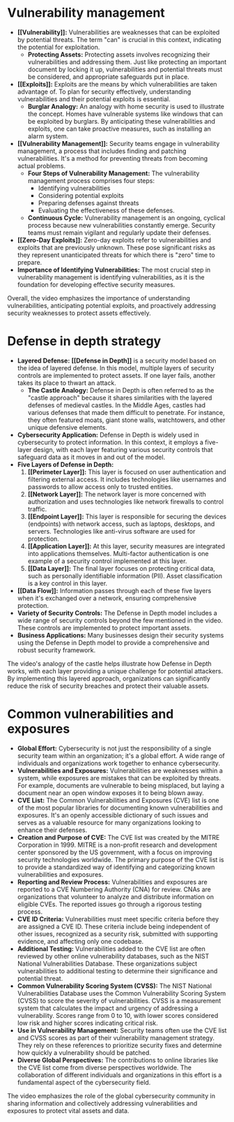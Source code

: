 # Vulnerability management

- **[[Vulnerability]]:** Vulnerabilities are weaknesses that can be exploited by potential threats. The term "can" is crucial in this context, indicating the potential for exploitation.
	- **Protecting Assets:** Protecting assets involves recognizing their vulnerabilities and addressing them. Just like protecting an important document by locking it up, vulnerabilities and potential threats must be considered, and appropriate safeguards put in place.
- **[[Exploits]]:** Exploits are the means by which vulnerabilities are taken advantage of. To plan for security effectively, understanding vulnerabilities and their potential exploits is essential.
	- **Burglar Analogy:** An analogy with home security is used to illustrate the concept. Homes have vulnerable systems like windows that can be exploited by burglars. By anticipating these vulnerabilities and exploits, one can take proactive measures, such as installing an alarm system.
- **[[Vulnerability Management]]:** Security teams engage in vulnerability management, a process that includes finding and patching vulnerabilities. It's a method for preventing threats from becoming actual problems.
	- **Four Steps of Vulnerability Management:** The vulnerability management process comprises four steps: 
		- Identifying vulnerabilities 
		- Considering potential exploits
		- Preparing defenses against threats
		- Evaluating the effectiveness of these defenses.
	- **Continuous Cycle:** Vulnerability management is an ongoing, cyclical process because new vulnerabilities constantly emerge. Security teams must remain vigilant and regularly update their defenses.
- **[[Zero-Day Exploits]]:** Zero-day exploits refer to vulnerabilities and exploits that are previously unknown. These pose significant risks as they represent unanticipated threats for which there is "zero" time to prepare. 
- **Importance of Identifying Vulnerabilities:** The most crucial step in vulnerability management is identifying vulnerabilities, as it is the foundation for developing effective security measures.

Overall, the video emphasizes the importance of understanding vulnerabilities, anticipating potential exploits, and proactively addressing security weaknesses to protect assets effectively.

# Defense in depth strategy

- **Layered Defense:** **[[Defense in Depth]]** is a security model based on the idea of layered defense. In this model, multiple layers of security controls are implemented to protect assets. If one layer fails, another takes its place to thwart an attack. 
	- **The Castle Analogy:** Defense in Depth is often referred to as the "castle approach" because it shares similarities with the layered defenses of medieval castles. In the Middle Ages, castles had various defenses that made them difficult to penetrate. For instance, they often featured moats, giant stone walls, watchtowers, and other unique defensive elements.
- **Cybersecurity Application:** Defense in Depth is widely used in cybersecurity to protect information. In this context, it employs a five-layer design, with each layer featuring various security controls that safeguard data as it moves in and out of the model.
- **Five Layers of Defense in Depth:**
	1. **[[Perimeter Layer]]:** This layer is focused on user authentication and filtering external access. It includes technologies like usernames and passwords to allow access only to trusted entities.
	2. **[[Network Layer]]:** The network layer is more concerned with authorization and uses technologies like network firewalls to control traffic.
	3. **[[Endpoint Layer]]:** This layer is responsible for securing the devices (endpoints) with network access, such as laptops, desktops, and servers. Technologies like anti-virus software are used for protection.
	4. **[[Application Layer]]:** At this layer, security measures are integrated into applications themselves. Multi-factor authentication is one example of a security control implemented at this layer.
	5. **[[Data Layer]]:** The final layer focuses on protecting critical data, such as personally identifiable information (PII). Asset classification is a key control in this layer.
- **[[Data Flow]]:** Information passes through each of these five layers when it's exchanged over a network, ensuring comprehensive protection.
- **Variety of Security Controls:** The Defense in Depth model includes a wide range of security controls beyond the few mentioned in the video. These controls are implemented to protect important assets.
- **Business Applications:** Many businesses design their security systems using the Defense in Depth model to provide a comprehensive and robust security framework.

The video's analogy of the castle helps illustrate how Defense in Depth works, with each layer providing a unique challenge for potential attackers. By implementing this layered approach, organizations can significantly reduce the risk of security breaches and protect their valuable assets.

# Common vulnerabilities and exposures

- **Global Effort:** Cybersecurity is not just the responsibility of a single security team within an organization; it's a global effort. A wide range of individuals and organizations work together to enhance cybersecurity.
- **Vulnerabilities and Exposures:** Vulnerabilities are weaknesses within a system, while exposures are mistakes that can be exploited by threats. For example, documents are vulnerable to being misplaced, but laying a document near an open window exposes it to being blown away.
- **CVE List:** The Common Vulnerabilities and Exposures (CVE) list is one of the most popular libraries for documenting known vulnerabilities and exposures. It's an openly accessible dictionary of such issues and serves as a valuable resource for many organizations looking to enhance their defenses.
- **Creation and Purpose of CVE:** The CVE list was created by the MITRE Corporation in 1999. MITRE is a non-profit research and development center sponsored by the US government, with a focus on improving security technologies worldwide. The primary purpose of the CVE list is to provide a standardized way of identifying and categorizing known vulnerabilities and exposures.
- **Reporting and Review Process:** Vulnerabilities and exposures are reported to a CVE Numbering Authority (CNA) for review. CNAs are organizations that volunteer to analyze and distribute information on eligible CVEs. The reported issues go through a rigorous testing process.
- **CVE ID Criteria:** Vulnerabilities must meet specific criteria before they are assigned a CVE ID. These criteria include being independent of other issues, recognized as a security risk, submitted with supporting evidence, and affecting only one codebase.
- **Additional Testing:** Vulnerabilities added to the CVE list are often reviewed by other online vulnerability databases, such as the NIST National Vulnerabilities Database. These organizations subject vulnerabilities to additional testing to determine their significance and potential threat.
- **Common Vulnerability Scoring System (CVSS):** The NIST National Vulnerabilities Database uses the Common Vulnerability Scoring System (CVSS) to score the severity of vulnerabilities. CVSS is a measurement system that calculates the impact and urgency of addressing a vulnerability. Scores range from 0 to 10, with lower scores considered low risk and higher scores indicating critical risk.
- **Use in Vulnerability Management:** Security teams often use the CVE list and CVSS scores as part of their vulnerability management strategy. They rely on these references to prioritize security fixes and determine how quickly a vulnerability should be patched.
- **Diverse Global Perspectives:** The contributions to online libraries like the CVE list come from diverse perspectives worldwide. The collaboration of different individuals and organizations in this effort is a fundamental aspect of the cybersecurity field.

The video emphasizes the role of the global cybersecurity community in sharing information and collectively addressing vulnerabilities and exposures to protect vital assets and data.